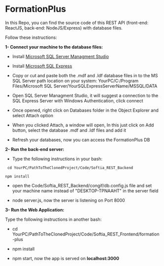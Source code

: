 # FormationPlus

In this Repo, you can find the source code of this REST API (front-end: ReactJS, back-end: NodeJS/Express) with database files.

Follow these instructions:

**1- Connect your machine to the database files:**

- Install [Microsoft SQL Server Managment Studio](https://docs.microsoft.com/en-us/sql/ssms/download-sql-server-management-studio-ssms?view=sql-server-ver16)

- Install [Microsoft SQL Express](https://www.microsoft.com/en-us/sql-server/sql-server-downloads)

- Copy or cut and paste both the .mdf and .ldf database files in to the MS SQL Server path location on your system: YourPC/C:/Program Files/Microsoft SQL Server/YourSQLExpressServerName/MSSQL/DATA

- Open SQL Server Managment Studio, it will suggest a connection to the SQL Express Server with Windows Authentication, click connect

- Once opened, right click on Databases folder in the Object Explorer and select Attach option

- When you clicked Attach, a window will open, In this just click on Add button, select the database .mdf and .ldf files and add it

- Refresh your databases, now you can access the FormationPlus DB

**2- Run the back-end server:**

- Type the following instructions in your bash:

` cd YourPC/PathToTheClonedProject/Code/Softia_REST_Backend`

`npm install`

- open the Code/Softia_REST_Backend/congif/db.config.js file and set your machine name instead of "DESKTOP-TPNAAHT" in the server field

- node server.js, now the server is listening on Port 8000


**3- Run the Web Application:**

Type the following instructions in another bash:

- cd YourPC/PathToTheClonedProject/Code/Softia_REST_Frontend/formation-plus

- npm install

- npm start, now the app is served on **localhost:3000**